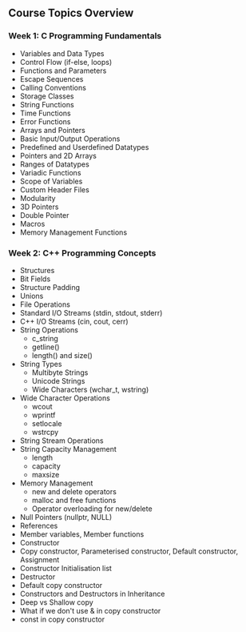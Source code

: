 ## Course Topics Overview

### Week 1: C Programming Fundamentals

- Variables and Data Types
- Control Flow (if-else, loops)
- Functions and Parameters
- Escape Sequences 
- Calling Conventions
- Storage Classes 
- String Functions
- Time Functions 
- Error Functions 
- Arrays and Pointers
- Basic Input/Output Operations
- Predefined and Userdefined Datatypes
- Pointers and 2D Arrays
- Ranges of Datatypes
- Variadic Functions
- Scope of Variables
- Custom Header Files
- Modularity
- 3D Pointers
- Double Pointer
- Macros
- Memory Management Functions  

### Week 2: C++ Programming Concepts

- Structures
- Bit Fields
- Structure Padding
- Unions
- File Operations
- Standard I/O Streams (stdin, stdout, stderr)
- C++ I/O Streams (cin, cout, cerr)
- String Operations
  - c_string
  - getline()
  - length() and size()
- String Types
  - Multibyte Strings
  - Unicode Strings
  - Wide Characters (wchar_t, wstring)
- Wide Character Operations
  - wcout
  - wprintf
  - setlocale
  - wstrcpy
- String Stream Operations
- String Capacity Management
  - length
  - capacity
  - maxsize
- Memory Management
  - new and delete operators
  - malloc and free functions
  - Operator overloading for new/delete
- Null Pointers (nullptr, NULL)
- References
- Member variables, Member functions
- Constructor
- Copy constructor, Parameterised constructor, Default constructor, Assignment
- Constructor Initialisation list
- Destructor
- Default copy constructor
- Constructors and Destructors in Inheritance
- Deep vs Shallow copy
- What if we don't use & in copy constructor
- const in copy constructor